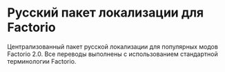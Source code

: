 # Русский пакет локализации для Factorio

Централизованный пакет русской локализации для популярных модов Factorio 2.0. Все переводы выполнены с использованием стандартной терминологии Factorio.
